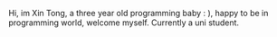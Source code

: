 <!---
KooXinTong/KooXinTong is a ✨ special ✨ repository because its `README.md` (this file) appears on your GitHub profile.
You can click the Preview link to take a look at your changes.
--->
Hi, im Xin Tong, a three year old programming baby : ), happy to be in programming world, welcome myself. Currently a uni student. 

